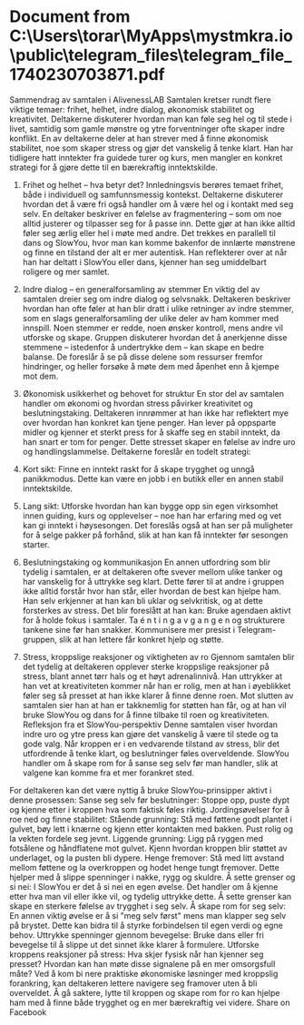 # Document from C:\Users\torar\MyApps\mystmkra.io\public\telegram_files\telegram_file_1740230703871.pdf



Sammendrag av samtalen i AlivenessLAB
Samtalen kretser rundt flere viktige temaer: frihet, helhet, indre dialog, økonomisk stabilitet og kreativitet.
Deltakerne  diskuterer  hvordan  man  kan  føle  seg  hel  og  til  stede  i  livet,  samtidig  som  gamle  mønstre  og  ytre
forventninger  ofte  skaper  indre  konflikt.  En  av  deltakerne  deler  at  han  strever  med  å  finne økonomisk  stabilitet,
noe som skaper stress og gjør det vanskelig å tenke klart. Han har tidligere hatt inntekter fra guidede turer og
kurs, men mangler en konkret strategi for å gjøre dette til en bærekraftig inntektskilde.
1. Frihet og helhet – hva betyr det?
Innledningsvis  berøres  temaet frihet,  både  i  individuell  og  samfunnsmessig  kontekst.  Deltakerne  diskuterer
hvordan det å være fri også handler om å være hel og i kontakt med seg selv. En deltaker beskriver en følelse
av fragmentering – som om noe alltid justerer og tilpasser seg for å passe inn. Dette gjør at han ikke alltid føler
seg ærlig eller hel i møte med andre.
Det trekkes en parallell til dans og SlowYou, hvor man kan komme bakenfor de innlærte mønstrene og finne en
tilstand der alt er mer autentisk. Han reflekterer over at når han har deltatt i SlowYou eller dans, kjenner han seg
umiddelbart roligere og mer samlet.
2. Indre dialog – en generalforsamling av stemmer
En  viktig  del  av  samtalen  dreier  seg  om indre  dialog  og  selvsnakk.  Deltakeren  beskriver  hvordan  han  ofte
føler at han blir dratt i ulike retninger av indre stemmer, som en slags generalforsamling der ulike deler av ham
kommer med innspill. Noen stemmer er redde, noen ønsker kontroll, mens andre vil utforske og skape.
Gruppen diskuterer hvordan det å anerkjenne disse stemmene – istedenfor å undertrykke dem – kan skape en
bedre balanse. De foreslår å se på disse delene som ressurser fremfor hindringer,  og  heller  forsøke å møte
dem med åpenhet enn å kjempe mot dem.

3. Økonomisk usikkerhet og behovet for struktur
En stor del av samtalen handler om økonomi og hvordan stress påvirker kreativitet og beslutningstaking.
Deltakeren  innrømmer at han ikke har reflektert mye over hvordan han konkret kan tjene penger. Han lever på
oppsparte  midler  og  kjenner  et  sterkt  press  for  å  skaffe  seg  en  stabil  inntekt,  da  han  snart  er  tom  for  penger.
Dette stresset skaper en følelse av indre uro og handlingslammelse.
Deltakerne foreslår en todelt strategi:
1. Kort sikt: Finne en inntekt raskt for å skape trygghet og unngå panikkmodus. Dette kan være en jobb i en butikk eller en annen stabil inntektskilde.
2. Lang sikt: Utforske hvordan han kan bygge opp sin egen virksomhet innen guiding, kurs og opplevelser – noe han har erfaring med og vet kan gi inntekt i
høysesongen.
Det  foreslås  også  at  han ser  på  muligheter  for  å  selge  pakker  på  forhånd,  slik  at  han  kan  få  inntekter  før
sesongen starter.
4. Beslutningstaking og kommunikasjon
En  annen  utfordring  som  blir  tydelig  i  samtalen,  er  at  deltakeren  ofte svever  mellom  ulike  tanker  og  har
vanskelig  for  å  uttrykke  seg  klart.  Dette  fører  til  at  andre  i  gruppen  ikke  alltid  forstår  hvor  han  står,  eller
hvordan de best kan hjelpe ham. Han selv erkjenner at han kan bli uklar og selvkritisk, og at dette forsterkes av
stress.
Det blir foreslått at han kan:
Bruke agendaen aktivt for å holde fokus i samtaler.
Ta   é n   t i n g   a v   g a n g e n og strukturere tankene sine før han snakker.
Kommunisere mer presist i Telegram-gruppen, slik at han lettere får konkret hjelp og støtte.
5. Stress, kroppslige reaksjoner og viktigheten av ro
Gjennom samtalen blir det tydelig at deltakeren opplever sterke kroppslige reaksjoner på stress, blant annet
tørr hals og et høyt adrenalinnivå. Han uttrykker at han vet at kreativiteten kommer når han er rolig, men at han i
øyeblikket føler seg så presset at han ikke klarer å finne denne roen.
Mot  slutten  av  samtalen  sier  han  at  han  er takknemlig  for  støtten  han  får,  og  at  han  vil  bruke  SlowYou  og
dans for å finne tilbake til roen og kreativiteten.
Refleksjon fra et SlowYou-perspektiv
Denne samtalen viser hvordan indre uro og ytre press kan gjøre det vanskelig å være til stede og ta gode
valg.  Når  kroppen  er  i  en  vedvarende  tilstand  av  stress,  blir  det  utfordrende  å  tenke  klart,  og  beslutninger  føles
overveldende.  SlowYou  handler  om å  skape  rom  for  å  sanse  seg  selv  før  man  handler,  slik  at  valgene  kan
komme fra et mer forankret sted.

For deltakeren kan det være nyttig å bruke SlowYou-prinsipper aktivt i denne prosessen:
Sanse seg selv før beslutninger: Stoppe opp, puste dypt og kjenne etter i kroppen hva som faktisk føles riktig.
Jordingsøvelser for å roe ned og finne stabilitet:
Stående grunning: Stå med føttene godt plantet i gulvet, bøy lett i knærne og kjenn etter kontakten med bakken. Pust rolig og la vekten fordele seg
jevnt.
Liggende grunning: Ligg på ryggen med fotsålene og håndflatene mot gulvet. Kjenn hvordan kroppen blir støttet av underlaget, og la pusten bli
dypere.
Henge fremover: Stå med litt avstand mellom føttene og la overkroppen og hodet henge tungt fremover. Dette hjelper med å slippe spenninger i
nakke, rygg og skuldre.
Å sette grenser og si nei: I SlowYou er det å si nei en egen øvelse. Det handler om å kjenne etter hva man vil eller ikke vil, og tydelig uttrykke dette. Å
sette grenser kan skape en sterkere følelse av trygghet i seg selv.
Å skape rom for seg selv: En annen viktig øvelse er å si "meg selv først" mens man klapper seg selv på brystet. Dette kan bidra til å styrke forbindelsen
til egen verdi og egne behov.
Uttrykke spenninger gjennom bevegelse: Bruke dans eller fri bevegelse til å slippe ut det sinnet ikke klarer å formulere.
Utforske kroppens reaksjoner på stress: Hva skjer fysisk når han kjenner seg presset? Hvordan kan han møte disse signalene på en mer omsorgsfull
måte?
Ved   å   kom bi nere praktiske økonomiske   løsninger   med   kroppslig   forankring,   kan   deltakeren   lettere
navigere seg framover uten å bli overveldet. Å gå saktere, lytte til kroppen og skape rom for ro kan hjelpe
ham med å finne både trygghet og en mer bærekraftig vei videre.
Share on Facebook